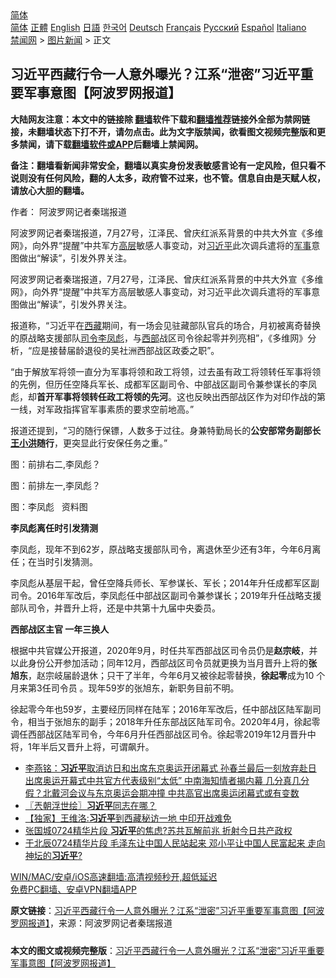  <!-- 面包屑导航 --> <div class="breadcrumb"><!-- GTranslate: https://gtranslate.io/ -->  <div class="switcher notranslate">  <div class="selected">  <a href="#" onclick="return false;"> 简体</a>  </div>  <div class="option">  <a href="https://www.bannedbook.org" onclick="doGTranslate('zh-CN|zh-CN');jQuery('div.switcher div.selected a').html(jQuery(this).html());return false;" title="简体中文" class="nturl selected"> 简体</a>  <a href="https://www.bannedbook.org/zh-tw/" onclick="doGTranslate('zh-CN|zh-TW');jQuery('div.switcher div.selected a').html(jQuery(this).html());return false;" title="繁體中文" class="nturl"> 正體</a>  <a href="https://www.bannedbook.org/en/" onclick="doGTranslate('zh-CN|en');jQuery('div.switcher div.selected a').html(jQuery(this).html());return false;" title="English" class="nturl"> English</a>  <a href="https://www.bannedbook.org/ja/" onclick="doGTranslate('zh-CN|ja');jQuery('div.switcher div.selected a').html(jQuery(this).html());return false;" title="日本語" class="nturl"> 日語</a>  <a href="https://www.bannedbook.org/ko/" onclick="doGTranslate('zh-CN|ko');jQuery('div.switcher div.selected a').html(jQuery(this).html());return false;" title="한국어" class="nturl"> 한국어</a>  <a href="https://www.bannedbook.org/de/" onclick="doGTranslate('zh-CN|de');jQuery('div.switcher div.selected a').html(jQuery(this).html());return false;" title="Deutsch" class="nturl"> Deutsch</a>  <a href="https://www.bannedbook.org/fr/" onclick="doGTranslate('zh-CN|fr');jQuery('div.switcher div.selected a').html(jQuery(this).html());return false;" title="Français" class="nturl"> Français</a>  <a href="https://www.bannedbook.org/ru/" onclick="doGTranslate('zh-CN|ru');jQuery('div.switcher div.selected a').html(jQuery(this).html());return false;" title="Русский" class="nturl"> Русский</a>  <a href="https://www.bannedbook.org/es/" onclick="doGTranslate('zh-CN|es');jQuery('div.switcher div.selected a').html(jQuery(this).html());return false;" title="Español" class="nturl"> Español</a>  <a href="https://www.bannedbook.org/it/" onclick="doGTranslate('zh-CN|it');jQuery('div.switcher div.selected a').html(jQuery(this).html());return false;" title="Italiano" class="nturl"> Italiano</a>  </div>  </div>      <div class='breadcrumb-sub'><!-- Breadcrumb NavXT 6.3.0 --> <a href="https://www.bannedbook.org/" class="home">禁闻网</a> &gt; <a href="https://www.bannedbook.org/bnews/topimagenews/" class="category">图片新闻</a> &gt; 正文</div></div><h2>习近平西藏行令一人意外曝光？江系“泄密”习近平重要军事意图【阿波罗网报道】</h2> <p class="notice"><b>大陆网友注意：本文中的链接除 <a href="https://github.com/bannedbook/fanqiang" >翻墙</a>软件下载和<a href="https://github.com/killgcd/justmysocks/blob/master/README.md">翻墙推荐</a>链接外全部为禁网链接，未翻墙状态下打不开，请勿点击。此为文字版禁闻，欲看图文视频完整版和更多禁闻，请下载<a href="https://github.com/bannedbook/fanqiang">翻墙软件或APP</a>后翻墙上禁闻网。</p><p>备注：翻墙看新闻非常安全，翻墙以真实身份发表敏感言论有一定风险，但只看不说则没有任何风险，翻的人太多，政府管不过来，也不管。信息自由是天赋人权，请放心大胆的翻墙。</b></p>  <div class="entry"> <p>作者： 阿波罗网记者秦瑞报道</p> <p id="summary">阿波罗网记者秦瑞报道，7月27号，江泽民、曾庆红派系背景的中共大外宣《多维网》，向外界“提醒”中共军方<span class='wp_keywordlink_affiliate'><a href="https://www.bannedbook.org/bnews/ccpdope/" title="中共高层内幕" target="_blank">高层</a></span>敏感人事变动，对<a href="https://www.bannedbook.org/bnews/tag/%e4%b9%a0%e8%bf%91%e5%b9%b3/" class="st_tag internal_tag" rel="tag" title="标签 习近平 下的日志">习近平</a>此次调兵遣将的<a href="https://www.bannedbook.org/bnews/tag/%E5%86%9B%E4%BA%8B/" class="st_tag internal_tag" rel="tag" title="标签 军事 下的日志">军事</a>意图做出“解读”，引发外界关注。</p> <p>阿波罗网记者秦瑞报道，7月27号，江泽民、曾庆红派系背景的中共大外宣《多维网》，向外界“提醒”中共军方高层敏感人事变动，对习近平此次调兵遣将的军事意图做出“解读”，引发外界关注。</p> <p>报道称，“习近平在<a href="https://www.bannedbook.org/bnews/tag/%e8%a5%bf%e8%97%8f/" class="st_tag internal_tag" rel="tag" title="标签 西藏 下的日志">西藏</a>期间，有一场会见驻藏部队官兵的场合，月初被离奇替换的原战略支援部队<a href="https://www.bannedbook.org/bnews/tag/%E5%8F%B8%E4%BB%A4/" class="st_tag internal_tag" rel="tag" title="标签 司令 下的日志">司令</a><a href="https://www.bannedbook.org/bnews/tag/%e6%9d%8e%e5%87%a4%e5%bd%aa/" class="st_tag internal_tag" rel="tag" title="标签 李凤彪 下的日志">李凤彪</a>，与<a href="https://www.bannedbook.org/bnews/tag/%E8%A5%BF%E9%83%A8/" class="st_tag internal_tag" rel="tag" title="标签 西部 下的日志">西部</a>战区司令徐起零并列亮相”，《多维网》分析，“应是接替届龄退役的吴社洲西部战区政委之职”。</p>  <p>“由于解放军将领一直分为军事将领和政工将领，过去虽有政工将领转任军事将领的先例，但历任空降兵军长、成都军区副司令、中部战区副司令兼参谋长的李凤彪，却<strong>首开军事将领转任政工将领的先河</strong>。这也反映出西部战区作为对印作战的第一线，对军政指挥官军事素质的要求空前地高。”</p> <p>报道还提到，“习的随行保镖，人数多于过往。身兼特勤局长的<strong>公安部常务副部长<a href="https://www.bannedbook.org/bnews/tag/%e7%8e%8b%e5%b0%8f%e6%b4%aa/" class="st_tag internal_tag" rel="tag" title="标签 王小洪 下的日志">王小洪</a>随行</strong>，更突显此行安保任务之重。”</p> <p>图：前排右二,李凤彪？</p> <p>图：前排左一,李凤彪？</p>  <p>图：李凤彪&nbsp; &nbsp;资料图</p> <p><strong>李凤彪离任时引发猜测</strong></p> <p>李凤彪，现年不到62岁，原战略支援部队司令，离退休至少还有3年，今年6月离任；在当时引发猜测。</p> <p>李凤彪从基层干起，曾任空降兵师长、军参谋长、军长；2014年升任成都军区副司令。2016年军改后，李凤彪任中部战区副司令兼参谋长；2019年升任战略支援部队司令，并晋升上将，还是中共第十九届中央委员。</p>  <p><strong>西部战区主官 一年三换人</strong></p> <p>根据中共官媒公开报道，2020年9月，时任共军西部战区司令员仍是<strong>赵宗岐</strong>，并以此身份公开参加活动；同年12月，西部战区司令员就更换为当月晋升上将的<strong>张旭东</strong>，赵宗岐届龄退休；只干了半年，今年6月又被徐起零替换，<strong>徐起零</strong>成为10 个月来第3任司令员 。现年59岁的张旭东，新职务目前不明。</p> <p>徐起零今年也59岁，主要经历同样在陆军；2016年军改后，任中部战区陆军副司令，相当于张旭东的副手；2018年升任东部战区陆军司令。2020年4月，徐起零调任西部战区陆军司令，今年6月升任西部战区司令。徐起零2019年12月晋升中将，1年半后又晋升上将，可谓飙升。</p> <ul class='op-related-articles' title='相关阅读'> <li><a href='https://www.bannedbook.org/bnews/comments/20210727/1595002.html' target='_blank'>李燕铭：<b>习近平</b>取消访日和出席东京奥运开闭幕式 孙春兰最后一刻放弃赴日 出席奥运开幕式中共官方代表级别“太低” 中南海知情者揭内幕 几分真几分假？北戴河会议与东京奥运会期冲撞 中共高官出席奥运闭幕式或有变数</a></li> <li><a href='https://www.bannedbook.org/bnews/ssgc/20210727/1594980.html' target='_blank'>〖兲朝浮世绘〗<b>习近平</b>同志在哪？</a></li> <li><a href='https://www.bannedbook.org/bnews/comments/20210727/1594962.html' target='_blank'>【独家】王维洛:<b>习近平</b>到西藏秘访一地 中印开战难免</a></li> <li><a href='https://www.bannedbook.org/bnews/bannedvideo/20210727/1594959.html' target='_blank'>张国城0724精华片段 <b>习近平</b>的焦虑?苏共瓦解前兆 折射今日共产政权</a></li> <li><a href='https://www.bannedbook.org/bnews/bannedvideo/20210727/1594958.html' target='_blank'>于北辰0724精华片段 毛泽东让中国人民站起来 邓小平让中国人民富起来 走向神坛的<b>习近平</b>?</a></li> </ul> <p class="texttj"> <a href="https://github.com/bannedbook/fanqiang/wiki/V2ray%E6%9C%BA%E5%9C%BA" target="_blank">WIN/MAC/安卓/iOS高速翻墙:高清视频秒开,超低延迟</a><br/> <a href="https://github.com/bannedbook/fanqiang/wiki/%E7%A6%81%E9%97%BB%E7%BD%91%E5%AE%89%E5%8D%93%E7%BF%BB%E5%A2%99%E6%96%B0%E9%97%BBAPP" target="_blank">免费PC翻墙、安卓VPN翻墙APP</a></p> <p> <b>原文链接</b>：<a class="src_link" href="https://www.aboluowang.com/2021/0727/1624720.html" target="_blank">习近平西藏行令一人意外曝光？江系“泄密”习近平重要军事意图【阿波罗网报道】</a>，来源：阿波罗网记者秦瑞报道 </p><a name='sharetosocial'></a>  <div style="margin-bottom:5px;padding-bottom:5px;clear:both"> <div id="archive-pix-1" class="banner-ads"> <!-- AuctionX Display platform tag START --> <div id="26318x728x90x621x_ADSLOT2" clicktrack="%%CLICK_URL_ESC%%"></div> <!-- AuctionX Display platform tag END --> </div> <div id="archive-pix-2" class="banner-ads"> <!-- AuctionX Display platform tag START --> <div id="26315x300x250x621x_ADSLOT2" clicktrack="%%CLICK_URL_ESC%%"></div> <!-- AuctionX Display platform tag END --> </div> </div>  <div id="archive-pix-1" class="banner-ads"> <!-- AuctionX Display platform tag START --> <div id="26318x728x90x621x_ADSLOT3" clicktrack="%%CLICK_URL_ESC%%"></div> <!-- AuctionX Display platform tag END --> </div> <div><b>本文的图文或视频完整版</b>：<a href='https://www.bannedbook.org/bnews/topimagenews/20210727/1595015.html'>习近平西藏行令一人意外曝光？江系“泄密”习近平重要军事意图【阿波罗网报道】</a></div>  </div><!--END ENTRY--> 